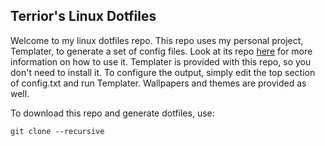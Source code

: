 ## Terrior's Linux Dotfiles
Welcome to my linux dotfiles repo. This repo uses my personal project, Templater, to generate a set of config files. Look at its repo [here](https://github.com/TheTerrior/templater) for more information on how to use it. Templater is provided with this repo, so you don't need to install it. To configure the output, simply edit the top section of config.txt and run Templater. Wallpapers and themes are provided as well.

To download this repo and generate dotfiles, use: 

    git clone --recursive
